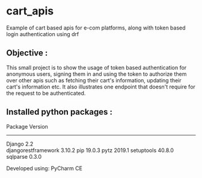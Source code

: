 # cart_apis
Example of cart based apis for e-com platforms, along with token based login authentication using drf

## Objective : 
This small project is to show the usage of token based authentication for anonymous users, signing them in and using the token to authorize them over other apis such as fetching their cart's information, updating their cart's information etc. It also illustrates one endpoint that doesn't require for the request to be authenticated.

## Installed python packages : 
Package             Version
------------------- -------
Django              2.2    
djangorestframework 3.10.2 
pip                 19.0.3 
pytz                2019.1 
setuptools          40.8.0 
sqlparse            0.3.0  

Developed using:
PyCharm CE
